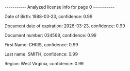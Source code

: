 ----------- Analyzed license info for page 0 -----------

Date of Birth: 1988-03-23, confidence: 0.99

Document date of expiration: 2026-03-23, confidence: 0.99

Document number: 034568, confidence: 0.99

First Name: CHRIS, confidence: 0.99

Last name: SMITH, confidence: 0.99

Region: West Virginia, confidence: 0.99
